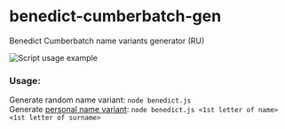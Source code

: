 # benedict-cumberbatch-gen
Benedict Cumberbatch name variants generator (RU)

![Script usage example](https://imgur.com/GrYWk5T.png)

### Usage:
Generate random name variant: `node benedict.js`   
Generate [personal name variant](https://i.imgur.com/jTlLd5c.png): `node benedict.js <1st letter of name> <1st letter of surname>`
